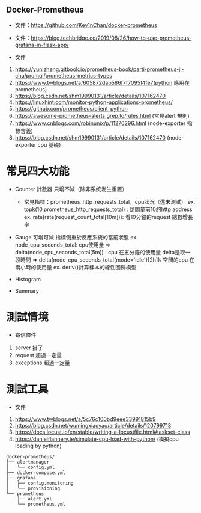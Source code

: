 ## Docker-Prometheus

- 文件：https://github.com/Kev1nChan/docker-prometheus
- 文件：https://blog.techbridge.cc/2019/08/26/how-to-use-prometheus-grafana-in-flask-app/

- 文件
1. https://yunlzheng.gitbook.io/prometheus-book/parti-prometheus-ji-chu/promql/prometheus-metrics-types
2. https://www.twblogs.net/a/605872dab586f7f7095f4fe7(python 應用在prometheus)
3. https://blog.csdn.net/shm19990131/article/details/107162470
4. https://linuxhint.com/monitor-python-applications-prometheus/
5. https://github.com/prometheus/client_python 
6. https://awesome-prometheus-alerts.grep.to/rules.html (常見alert 規則)
7. https://www.cnblogs.com/robinunix/p/11276296.html (node-exporter 指標含義)
8. https://blog.csdn.net/shm19990131/article/details/107162470 (node-exporter cpu 基礎)


# 常見四大功能
- Counter 計數器 只增不減（除非系统发生重置）
    - 常見指標：prometheus_http_requests_total，cpu狀況（還未測試）
        ex. topk(10,prometheus_http_requests_total) : 訪問量前10的http address
        ex. rate(rate(request_count_total[10m])): 看10分鐘的request 總數增長率
- Gauge 可增可減 指標側重於反應系統的當前狀態 
    ex. node_cpu_seconds_total: cpu使用量 
        => delta(node_cpu_seconds_total[5m]) : cpu 在五分鐘的使用量 delta是取一段時間 
        => delta(node_cpu_seconds_total{mode='idle'}[2h]): 空閒的cpu 在兩小時的使用量
    ex. deriv()計算樣本的線性回歸模型

- Histogram
- Summary


# 測試情境
- 寄信條件
1. server 掛了
2. request 超過一定量
3. exceptions 超過一定量



# 測試工具
- 文件
1. https://www.twblogs.net/a/5c76c100bd9eee33991815b9
2. https://blog.csdn.net/wumingxiaoyao/article/details/120799713
3. https://docs.locust.io/en/stable/writing-a-locustfile.html#taskset-class
4. https://danielflannery.ie/simulate-cpu-load-with-python/ (模擬cpu loading by python)


```shell
docker-prometheus/
├── alertmanager
│   └── config.yml
├── docker-compose.yml
├── grafana
│   ├── config.monitoring
│   └── provisioning
└── prometheus
    ├── alert.yml
    └── prometheus.yml
```